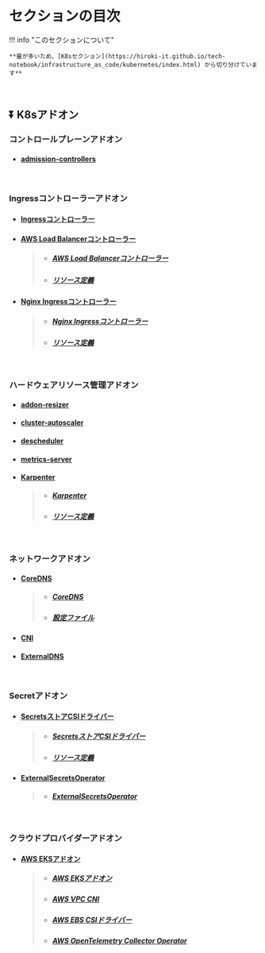 # セクションの目次

!!! info "このセクションについて"

    **量が多いため、[K8sセクション](https://hiroki-it.github.io/tech-notebook/infrastructure_as_code/kubernetes/index.html) から切り分けています**

<br>

## ⏬ K8sアドオン

### コントロールプレーンアドオン

* #### [admission-controllers](https://hiroki-it.github.io/tech-notebook/infrastructure_as_code/infrastructure_as_code_kubernetes_addon_component_control_plane_admission_controllers.html)

<br>

### Ingressコントローラーアドオン

* #### [Ingressコントローラー](https://hiroki-it.github.io/tech-notebook/infrastructure_as_code/infrastructure_as_code_kubernetes_addon_ingress_controller.html)

* #### <u>AWS Load Balancerコントローラー</u>
  > * ##### [AWS Load Balancerコントローラー](https://hiroki-it.github.io/tech-notebook/infrastructure_as_code/infrastructure_as_code_kubernetes_addon_ingress_controller_alb.html)
  > * ##### [リソース定義](https://hiroki-it.github.io/tech-notebook/infrastructure_as_code/infrastructure_as_code_kubernetes_addon_ingress_controller_alb_resource_definition.html)

* #### <u>Nginx Ingressコントローラー</u>
  > * ##### [Nginx Ingressコントローラー](https://hiroki-it.github.io/tech-notebook/infrastructure_as_code/infrastructure_as_code_kubernetes_addon_ingress_controller_nginx.html)
  > * ##### [リソース定義](https://hiroki-it.github.io/tech-notebook/infrastructure_as_code/infrastructure_as_code_kubernetes_addon_ingress_controller_nginx_resource_definition.html)

<br>

### ︎ハードウェアリソース管理アドオン

* #### [︎addon-resizer](https://hiroki-it.github.io/tech-notebook/infrastructure_as_code/infrastructure_as_code_kubernetes_addon_hardware_resource_management_addon_resizer.html)

* #### [︎cluster-autoscaler](https://hiroki-it.github.io/tech-notebook/infrastructure_as_code/infrastructure_as_code_kubernetes_addon_hardware_resource_management_cluster_autoscaler.html)

* #### [︎descheduler](https://hiroki-it.github.io/tech-notebook/infrastructure_as_code/infrastructure_as_code_kubernetes_addon_hardware_resource_management_descheduler.html)

* #### [metrics-server](https://hiroki-it.github.io/tech-notebook/infrastructure_as_code/infrastructure_as_code_kubernetes_addon_hardware_resource_management_metrics_server.html)

* #### <u>Karpenter</u>
  > * ##### [Karpenter](https://hiroki-it.github.io/tech-notebook/infrastructure_as_code/infrastructure_as_code_kubernetes_addon_hardware_resource_management_karpenter.html)
  > * ##### [リソース定義](https://hiroki-it.github.io/tech-notebook/infrastructure_as_code/infrastructure_as_code_kubernetes_addon_hardware_resource_management_karpenter_resource_definition.html)

<br>

### ネットワークアドオン

* #### <u>CoreDNS</u>
  > * ##### [CoreDNS](https://hiroki-it.github.io/tech-notebook/infrastructure_as_code/infrastructure_as_code_kubernetes_addon_network_coredns.html)
  > * ##### [設定ファイル](https://hiroki-it.github.io/tech-notebook/infrastructure_as_code/infrastructure_as_code_kubernetes_addon_network_coredns_conf.html)

* #### [CNI](https://hiroki-it.github.io/tech-notebook/infrastructure_as_code/infrastructure_as_code_kubernetes_addon_network_cni.html)

* #### [ExternalDNS](https://hiroki-it.github.io/tech-notebook/infrastructure_as_code/infrastructure_as_code_kubernetes_addon_network_external_dns.html)

<br>

### Secretアドオン

* #### <u>SecretsストアCSIドライバー</u>
  > * ##### [SecretsストアCSIドライバー](https://hiroki-it.github.io/tech-notebook/infrastructure_as_code/infrastructure_as_code_kubernetes_addon_secret_secrets_store_csi_driver.html)
  > * ##### [︎リソース定義](https://hiroki-it.github.io/tech-notebook/infrastructure_as_code/infrastructure_as_code_kubernetes_addon_secret_secrets_store_csi_driver_resource_definition.html)
* #### <u>ExternalSecretsOperator</u>
  > * ##### [ExternalSecretsOperator](https://hiroki-it.github.io/tech-notebook/infrastructure_as_code/infrastructure_as_code_kubernetes_addon_secret_external_secrets_oprator.html)

<br>

### クラウドプロバイダーアドオン

* #### <u>AWS EKSアドオン</u>
  > * ##### [AWS EKSアドオン](https://hiroki-it.github.io/tech-notebook/infrastructure_as_code/infrastructure_as_code_kubernetes_addon_cloud_provider_aws_eks.html)
  > * ##### [AWS VPC CNI](https://hiroki-it.github.io/tech-notebook/infrastructure_as_code/infrastructure_as_code_kubernetes_addon_cloud_provider_aws_eks_vpc_cni.html)
  > * ##### [AWS EBS CSIドライバー](https://hiroki-it.github.io/tech-notebook/infrastructure_as_code/infrastructure_as_code_kubernetes_addon_cloud_provider_aws_eks_ebs_csi_driver.html)
  > * ##### [AWS OpenTelemetry Collector Operator](https://hiroki-it.github.io/tech-notebook/infrastructure_as_code/infrastructure_as_code_kubernetes_addon_cloud_provider_aws_eks_open_telemetry_collector_operator.html)

<br>
